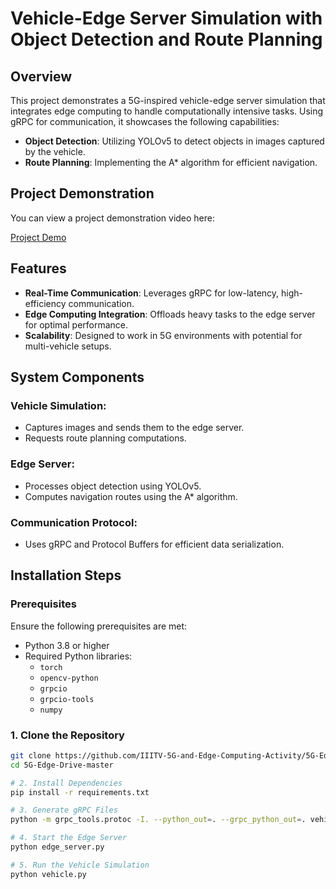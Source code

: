 # Vehicle-Edge Server Simulation with Object Detection and Route Planning

## Overview

This project demonstrates a 5G-inspired vehicle-edge server simulation that integrates edge computing to handle computationally intensive tasks. Using gRPC for communication, it showcases the following capabilities:

- **Object Detection**: Utilizing YOLOv5 to detect objects in images captured by the vehicle.
- **Route Planning**: Implementing the A* algorithm for efficient navigation.

## Project Demonstration

You can view a project demonstration video here:

[Project Demo](https://drive.google.com/file/d/12E35PFODAug7Wxw7jHCauiQ6RLrnpLoC/view?usp=sharing)

## Features

- **Real-Time Communication**: Leverages gRPC for low-latency, high-efficiency communication.
- **Edge Computing Integration**: Offloads heavy tasks to the edge server for optimal performance.
- **Scalability**: Designed to work in 5G environments with potential for multi-vehicle setups.

## System Components

### Vehicle Simulation:
- Captures images and sends them to the edge server.
- Requests route planning computations.

### Edge Server:
- Processes object detection using YOLOv5.
- Computes navigation routes using the A* algorithm.

### Communication Protocol:
- Uses gRPC and Protocol Buffers for efficient data serialization.

## Installation Steps

### Prerequisites
Ensure the following prerequisites are met:

- Python 3.8 or higher
- Required Python libraries:
  - `torch`
  - `opencv-python`
  - `grpcio`
  - `grpcio-tools`
  - `numpy`

### 1. Clone the Repository

```bash
git clone https://github.com/IIITV-5G-and-Edge-Computing-Activity/5G-Edge-Drive.git
cd 5G-Edge-Drive-master

# 2. Install Dependencies
pip install -r requirements.txt

# 3. Generate gRPC Files
python -m grpc_tools.protoc -I. --python_out=. --grpc_python_out=. vehicle_edge.proto

# 4. Start the Edge Server
python edge_server.py

# 5. Run the Vehicle Simulation
python vehicle.py




